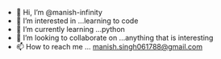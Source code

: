- 👋 Hi, I’m @manish-infinity
- 👀 I’m interested in ...learning to code
- 🌱 I’m currently learning ...python
- 💞️ I’m looking to collaborate on ...anything that is interesting
- 📫 How to reach me ... manish.singh061788@gmail.com

<!---
manish-infinity/manish-infinity is a ✨ special ✨ repository because its `README.md` (this file) appears on your GitHub profile.
You can click the Preview link to take a look at your changes.
--->
